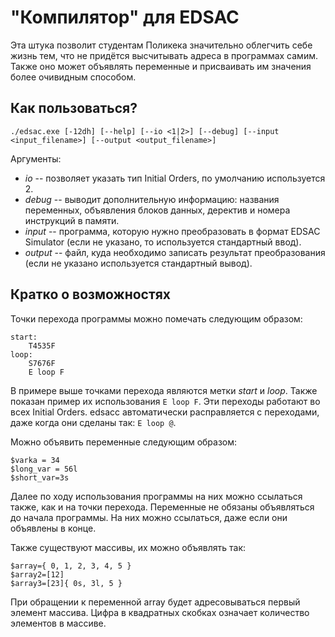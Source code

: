 "Компилятор" для EDSAC
============================

Эта штука позволит студентам Поликека значительно облегчить себе жизнь
тем, что не придётся высчитывать адреса в программах самим.
Также оно может объявлять переменные и присваивать им значения
более очивидным способом.

Как пользоваться?
----------------------------

    ./edsac.exe [-12dh] [--help] [--io <1|2>] [--debug] [--input <input_filename>] [--output <output_filename>]

Аргументы:
- *io* -- позволяет указать тип Initial Orders, по умолчанию используется 2.
- *debug* -- выводит дополнительную информацию: названия переменных, объявления блоков данных, деректив и номера инструкций в памяти.
- *input* -- программа, которую нужно преобразовать в формат EDSAC Simulator (если не указано, то используется стандартный ввод).
- *output* -- файл, куда необходимо записать результат преобразования (если не указано используется стандартный вывод).

Кратко о возможностях
----------------------------

Точки перехода программы можно помечать следующим образом:
```
start:
    T4535F
loop:
    S7676F
    E loop F
```
В примере выше точками перехода являются метки *start* и *loop*. Также показан пример их использования `E loop F`.
Эти переходы работают во всех Initial Orders. edsacc автоматически расправляется с переходами, даже когда они сделаны так: `E loop @`.

Можно объявить переменные следующим образом:
```
$varka = 34
$long_var = 56l
$short_var=3s
```
Далее по ходу использования программы на них можно ссылаться также, как и на точки перехода.
Переменные не обязаны объявляться до начала программы. На них можно ссылаться, даже если они объявлены в конце.

Также существуют массивы, их можно объявлять так:
```
$array={ 0, 1, 2, 3, 4, 5 }
$array2=[12]
$array3=[23]{ 0s, 3l, 5 }
```

При обращении к переменной array будет адресовываться первый элемент массива.
Цифра в квадратных скобках означает количество элементов в массиве.
